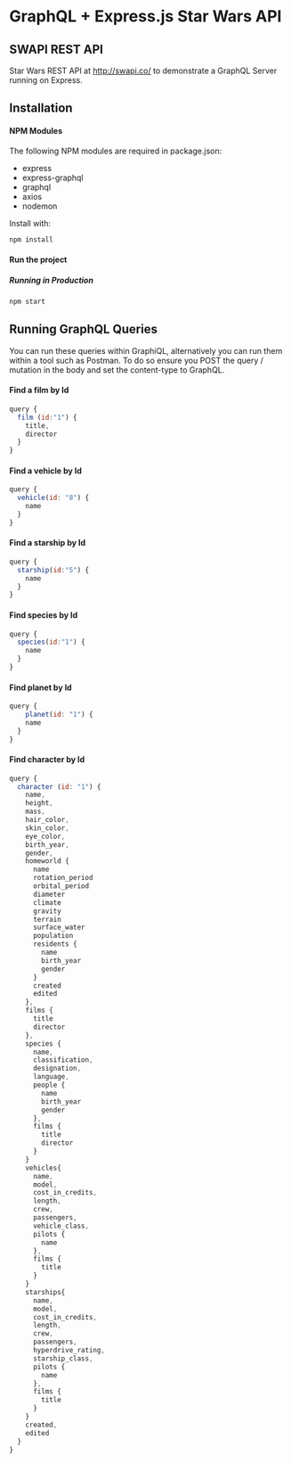 # GraphQL + Express.js Star Wars API

## SWAPI REST API

Star Wars REST API at http://swapi.co/ to demonstrate a GraphQL Server running on Express.

## Installation

#### NPM Modules

The following NPM modules are required in package.json:

- express
- express-graphql
- graphql
- axios
- nodemon

Install with:

```js
npm install
```

#### Run the project

##### Running in Production

```js
npm start
```

## Running GraphQL Queries

You can run these queries within GraphiQL, alternatively you can run them within a tool such as Postman. To do so ensure you POST the query / mutation in the body and set the content-type to GraphQL.

#### Find a film by Id

```js
query {
  film (id:"1") {
    title,
    director
  }
}
```

#### Find a vehicle by Id

```js
query {
  vehicle(id: "8") {
    name
  }
}
```

#### Find a starship by Id

```js
query {
  starship(id:"5") {
    name
  }
}
```

#### Find species by Id

```js
query {
  species(id:"1") {
    name
  }
}
```

#### Find planet by Id

```js
query {
	planet(id: "1") {
    name
  }
}
```

#### Find character by Id

```js
query {
  character (id: "1") {
    name,
    height,
    mass,
    hair_color,
    skin_color,
    eye_color,
    birth_year,
    gender,
    homeworld {
      name
      rotation_period
      orbital_period
      diameter
      climate
      gravity
      terrain
      surface_water
      population
      residents {
        name
        birth_year
        gender
      }
      created
      edited
    },
    films {
      title
      director
    },
    species {
      name,
      classification,
      designation,
      language,
      people {
        name
        birth_year
        gender
      },
      films {
        title
        director
      }
    }
    vehicles{
      name,
      model,
      cost_in_credits,
      length,
      crew,
      passengers,
      vehicle_class,
      pilots {
        name
      },
      films {
        title
      }
    }
    starships{
      name,
      model,
      cost_in_credits,
      length,
      crew,
      passengers,
      hyperdrive_rating,
      starship_class,
      pilots {
        name
      },
      films {
        title
      }
    }
    created,
    edited
  }
}
```
